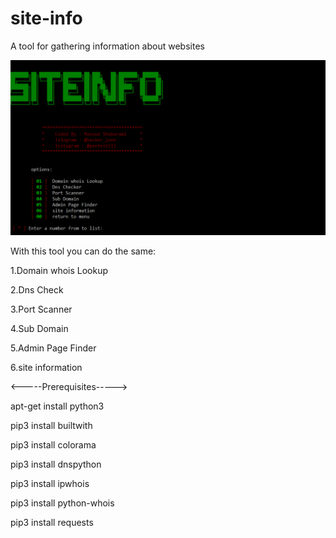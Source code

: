 # site-info
A tool for gathering information about websites

![test_image_1](background.png)

With this tool you can do the same:

1.Domain whois Lookup

2.Dns Check

3.Port Scanner

4.Sub Domain

5.Admin Page Finder

6.site information

<-----Prerequisites----->

apt-get install python3

pip3 install builtwith

pip3 install colorama

pip3 install dnspython

pip3 install ipwhois

pip3 install python-whois

pip3 install requests

